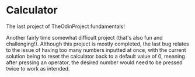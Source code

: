 # Calculator

The last project of TheOdinProject fundamentals!

Another fairly time somewhat difficult project (that's also fun and challenging!). Although this
project is mostly completed, the last bug relates to the issue of having too many numbers inputted
at once, with the current solution being to reset the calculator back to a default value of 0,
meaning after pressing an operator, the desired number would need to be pressed twice to work as 
intended.
